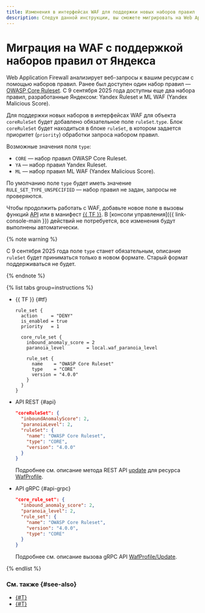 ```yaml
---
title: Изменения в интерфейсах WAF для поддержки новых наборов правил
description: Следуя данной инструкции, вы сможете мигрировать на Web Application Firewall с поддержкой наборов правил от Яндекса.
---
```


# Миграция на WAF с поддержкой наборов правил от Яндекса

Web Application Firewall анализирует веб-запросы к вашим ресурсам с помощью наборов правил. Ранее был доступен один набор правил — [OWASP Core Ruleset](https://coreruleset.org). С 9 сентября 2025 года доступны еще два набора правил, разработанные Яндексом: Yandex Ruleset и ML WAF (Yandex Malicious Score).

Для поддержки новых наборов в интерфейсах WAF для объекта `coreRuleSet` будет добавлено обязательное поле `ruleSet`.`type`. Блок `coreRuleSet` будет находиться в блоке `ruleSet`, в котором задается приоритет (`priority`) обработки запроса набором правил.

Возможные значения поля `type`:

* `CORE` — набор правил OWASP Core Ruleset.
* `YA` — набор правил Yandex Ruleset.
* `ML` — набор правил ML WAF (Yandex Malicious Score).

По умолчанию поле `type` будет иметь значение `RULE_SET_TYPE_UNSPECIFIED` — набор правил не задан, запросы не проверяются.

Чтобы продолжить работать с WAF, добавьте новое поле в вызовы функций [API](../api-ref/authentication.md) или в манифест [{{ TF }}](../tf-ref.md). В [консоли управления]({{ link-console-main }}) действий не потребуется, все изменения будут выполнены автоматически.

{% note warning %}

С 9 сентября 2025 года поле `type` станет обязательным, описание `ruleSet` будет приниматься только в новом формате. Старый формат поддерживаться не будет.

{% endnote %}

{% list tabs group=instructions %}

- {{ TF }} {#tf}

  ```hcl
  rule_set {
    action     = "DENY"
    is_enabled = true
    priority   = 1

    core_rule_set {
      inbound_anomaly_score = 2
      paranoia_level        = local.waf_paranoia_level

      rule_set {
        name    = "OWASP Core Ruleset"
        type    = "CORE"
        version = "4.0.0"
      }
    }
  }
  ```

- API REST {#api}

  ```json
  "coreRuleSet": {
    "inboundAnomalyScore": 2,
    "paranoiaLevel": 2,
    "ruleSet": {
      "name": "OWASP Core Ruleset",
      "type": "CORE",
      "version": "4.0.0"
    }
  }
  ```

  Подробнее см. описание метода REST API [update](../waf/api-ref/WafProfile/update.md) для ресурса [WafProfile](../waf/api-ref/WafProfile/).

- API gRPC {#api-grpc}

  ```json
  "core_rule_set": {
    "inbound_anomaly_score": 2,
    "paranoia_level": 2,
    "rule_set": {
      "name": "OWASP Core Ruleset",
      "version": "4.0.0",
      "type": "CORE"
    }
  }
  ```

  Подробнее см. описание вызова gRPC API [WafProfile/Update](../waf/api-ref/grpc/WafProfile/update.md).

{% endlist %}


### См. также {#see-also}

* [{#T}](configure-set-rules.md)
* [{#T}](waf-profile-update.md)